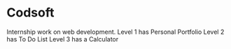 # Codsoft
Internship work on web development.
Level 1 has Personal Portfolio
Level 2 has To Do List
Level 3 has a Calculator
